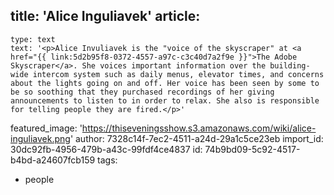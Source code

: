 title: 'Alice Inguliavek'
article:
  -
    type: text
    text: '<p>Alice Invuliavek is the "voice of the skyscraper" at <a href="{{ link:5d2b95f8-0372-4557-a97c-c3c40d7a2f9e }}">The Adobe Skyscraper</a>. She voices important information over the building-wide intercom system such as daily menus, elevator times, and concerns about the lights going on and off. Her voice has been seen by some to be so soothing that they purchased recordings of her giving announcements to listen to in order to relax. She also is responsible for telling people they are fired.</p>'
featured_image: 'https://thiseveningsshow.s3.amazonaws.com/wiki/alice-inguliavek.png'
author: 7328c14f-7ec2-4511-a24d-29a1c5ce23eb
import_id: 30dc92fb-4956-479b-a43c-99fdf4ce4837
id: 74b9bd09-5c92-4517-b4bd-a24607fcb159
tags:
  - people
